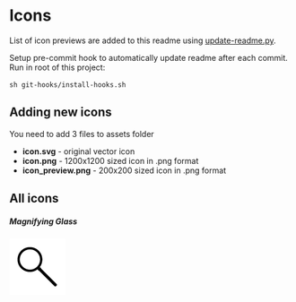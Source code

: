 # Icons

List of icon previews are added to this readme using [update-readme.py](update-readme.py).

Setup pre-commit hook to automatically update readme after each commit. Run in root of this project:

    sh git-hooks/install-hooks.sh

## Adding new icons

You need to add 3 files to assets folder

* **icon.svg** - original vector icon
* **icon.png** - 1200x1200 sized icon in .png format
* **icon_preview.png** - 200x200 sized icon in .png format

## All icons

##### Magnifying Glass
![magnifying_glass_preview.png](assets/magnifying_glass_preview.png)


